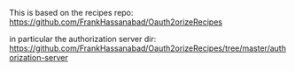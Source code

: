 This is based on the recipes repo: https://github.com/FrankHassanabad/Oauth2orizeRecipes

in particular the authorization server dir: https://github.com/FrankHassanabad/Oauth2orizeRecipes/tree/master/authorization-server
